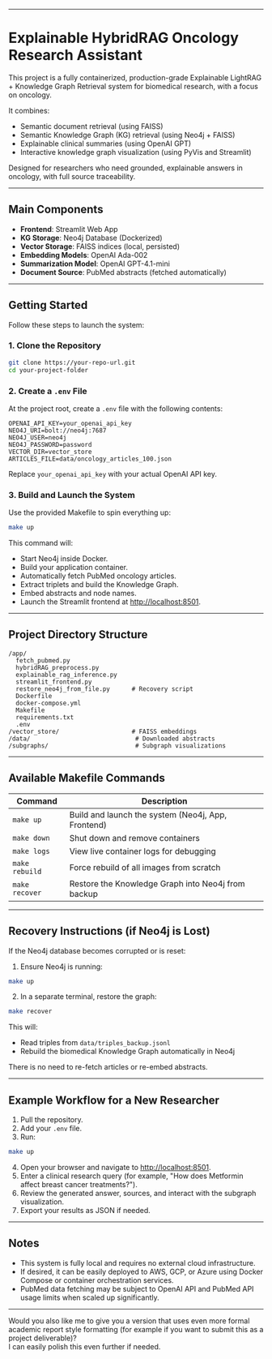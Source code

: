 
---

# Explainable HybridRAG Oncology Research Assistant

This project is a fully containerized, production-grade Explainable LightRAG + Knowledge Graph Retrieval system for biomedical research, with a focus on oncology.

It combines:
- Semantic document retrieval (using FAISS)
- Semantic Knowledge Graph (KG) retrieval (using Neo4j + FAISS)
- Explainable clinical summaries (using OpenAI GPT)
- Interactive knowledge graph visualization (using PyVis and Streamlit)

Designed for researchers who need grounded, explainable answers in oncology, with full source traceability.

---

## Main Components

- **Frontend**: Streamlit Web App
- **KG Storage**: Neo4j Database (Dockerized)
- **Vector Storage**: FAISS indices (local, persisted)
- **Embedding Models**: OpenAI Ada-002
- **Summarization Model**: OpenAI GPT-4.1-mini
- **Document Source**: PubMed abstracts (fetched automatically)

---

## Getting Started

Follow these steps to launch the system:

### 1. Clone the Repository

```bash
git clone https://your-repo-url.git
cd your-project-folder
```

### 2. Create a `.env` File

At the project root, create a `.env` file with the following contents:

```
OPENAI_API_KEY=your_openai_api_key
NEO4J_URI=bolt://neo4j:7687
NEO4J_USER=neo4j
NEO4J_PASSWORD=password
VECTOR_DIR=vector_store
ARTICLES_FILE=data/oncology_articles_100.json
```

Replace `your_openai_api_key` with your actual OpenAI API key.

### 3. Build and Launch the System

Use the provided Makefile to spin everything up:

```bash
make up
```

This command will:
- Start Neo4j inside Docker.
- Build your application container.
- Automatically fetch PubMed oncology articles.
- Extract triplets and build the Knowledge Graph.
- Embed abstracts and node names.
- Launch the Streamlit frontend at [http://localhost:8501](http://localhost:8501).

---

## Project Directory Structure

```
/app/
  fetch_pubmed.py
  hybridRAG_preprocess.py
  explainable_rag_inference.py
  streamlit_frontend.py
  restore_neo4j_from_file.py      # Recovery script
  Dockerfile
  docker-compose.yml
  Makefile
  requirements.txt
  .env
/vector_store/                    # FAISS embeddings
/data/                             # Downloaded abstracts
/subgraphs/                        # Subgraph visualizations
```

---

## Available Makefile Commands

| Command       | Description                                           |
|---------------|-------------------------------------------------------|
| `make up`     | Build and launch the system (Neo4j, App, Frontend)     |
| `make down`   | Shut down and remove containers                       |
| `make logs`   | View live container logs for debugging                |
| `make rebuild`| Force rebuild of all images from scratch              |
| `make recover`| Restore the Knowledge Graph into Neo4j from backup    |

---

## Recovery Instructions (if Neo4j is Lost)

If the Neo4j database becomes corrupted or is reset:

1. Ensure Neo4j is running:

```bash
make up
```

2. In a separate terminal, restore the graph:

```bash
make recover
```

This will:
- Read triples from `data/triples_backup.jsonl`
- Rebuild the biomedical Knowledge Graph automatically in Neo4j

There is no need to re-fetch articles or re-embed abstracts.

---

## Example Workflow for a New Researcher

1. Pull the repository.
2. Add your `.env` file.
3. Run:

```bash
make up
```

4. Open your browser and navigate to [http://localhost:8501](http://localhost:8501).
5. Enter a clinical research query (for example, "How does Metformin affect breast cancer treatments?").
6. Review the generated answer, sources, and interact with the subgraph visualization.
7. Export your results as JSON if needed.

---

## Notes

- This system is fully local and requires no external cloud infrastructure.
- If desired, it can be easily deployed to AWS, GCP, or Azure using Docker Compose or container orchestration services.
- PubMed data fetching may be subject to OpenAI API and PubMed API usage limits when scaled up significantly.

---

Would you also like me to give you a version that uses even more formal academic report style formatting (for example if you want to submit this as a project deliverable)?  
I can easily polish this even further if needed.
